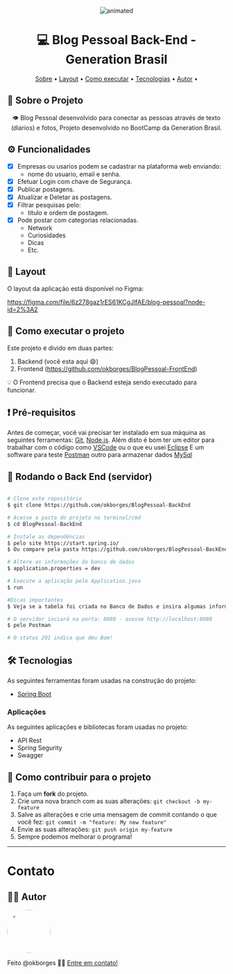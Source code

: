 <p align="center">
  <img src="https://github.com/okborges/BlogPessoal-BackEnd/blob/main/assets/Sequence_02_AdobeCreativeCloudExpress.gif?raw=true" alt="animated" />
</p>

  <h1 align="center"> 💻 Blog Pessoal Back-End - Generation Brasil </h1>
   
 <p align="center">
  <a href="#-sobre-o-projeto">Sobre</a> •
  <a href="#-layout">Layout</a> • 
  <a href="#-como-executar-o-projeto">Como executar</a> • 
  <a href="#-tecnologias">Tecnologias</a> • 
  <a href="#-autor">Autor</a> • 
</p>

## 📄 Sobre o Projeto
<p align="center"> 
	👁️ Blog Pessoal desenvolvido para conectar as pessoas através de texto (diarios) e fotos,
   Projeto desenvolvido no BootCamp da Generation Brasil.
</p>
   
   
## ⚙️ Funcionalidades

- [x] Empresas ou usarios podem se cadastrar na plataforma web enviando:
	- nome do usuario, email e senha.
- [x] Efetuar Login com chave de Segurança.
- [x] Publicar postagens.
- [x] Atualizar e Deletar as postagens.
- [x] Filtrar pesquisas pelo:
	- titulo e ordem de postagem. 
- [x] Pode postar com categorias relacionadas.
	- Network
	- Curiosidades
	- Dicas
	- Etc. 


## 🎨 Layout

O layout da aplicação está disponível no Figma:

https://figma.com/file/6z278gaz1rES61KCgJlfAE/blog-pessoal?node-id=2%3A2



## 🚀 Como executar o projeto

Este projeto é divido em duas partes:
1. Backend (você esta aqui 😄) 
2. Frontend (https://github.com/okborges/BlogPessoal-FrontEnd)

💡 O Frontend precisa que o Backend esteja sendo executado para funcionar.

## ❗  Pré-requisitos

Antes de começar, você vai precisar ter instalado em sua máquina as seguintes ferramentas:
[Git](https://git-scm.com), [Node.js](https://nodejs.org/en/). 
Além disto é bom ter um editor para trabalhar com o código como [VSCode](https://code.visualstudio.com/) ou o que eu usei [Eclipse](https://www.eclipse.org/downloads/)
E um software para teste [Postman](https://www.postman.com/) outro para armazenar dados [MySql](https://www.mysql.com/)


## 🎲 Rodando o Back End (servidor)

```bash

# Clone este repositório
$ git clone https://github.com/okborges/BlogPessoal-BackEnd

# Acesse a pasta do projeto no terminal/cmd
$ cd BlogPessoal-BackEnd

# Instale as dependências 
$ pelo site https://start.spring.io/
$ Ou compare pela pasta https://github.com/okborges/BlogPessoal-BackEnd/blob/main/pom.xml

# Altere as informações do banco de dados 
$ application.properties = dev

# Execute a aplicação pelo Application.java
$ run 

#Dicas importantes
$ Veja se a tabela foi criada no Banco de Dados e insira algumas informações

# O servidor inciará na porta: 8080 - acesse http://localhost:8080
$ pelo Postman

# O status 201 indica que deu Bom!

```
## 🛠 Tecnologias

As seguintes ferramentas foram usadas na construção do projeto:

- [Spring Boot](https://start.spring.io/)


### Aplicações

As seguintes aplicações e bibliotecas foram usadas no projeto:

- API Rest
- Spring Segurity 
- Swagger


## 💪 Como contribuir para o projeto

1. Faça um **fork** do projeto.
2. Crie uma nova branch com as suas alterações: `git checkout -b my-feature`
3. Salve as alterações e crie uma mensagem de commit contando o que você fez: `git commit -m "feature: My new feature"`
4. Envie as suas alterações: `git push origin my-feature`
5. Sempre podemos melhorar o programa!

---

# Contato
## 🐱‍👤 Autor

 <img style="border-radius: 50%;" src="https://avatars.githubusercontent.com/u/93266793?v=4" width="100px;" alt=""/>
 
 
 Feito @okborges 👋🏽 [Entre em contato!](https://www.linkedin.com/in/okborges/)
